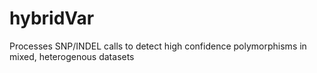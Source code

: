 # hybridVar
Processes SNP/INDEL calls to detect high confidence polymorphisms in mixed, heterogenous datasets
